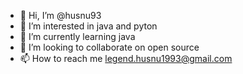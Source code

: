 - 👋 Hi, I’m @husnu93
- 👀 I’m interested in java and pyton
- 🌱 I’m currently learning java
- 💞️ I’m looking to collaborate on open source
- 📫 How to reach me legend.husnu1993@gmail.com

<!---
husnu93/husnu93 is a ✨ special ✨ repository because its `README.md` (this file) appears on your GitHub profile.
You can click the Preview link to take a look at your changes.
--->
